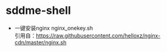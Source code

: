 # sddme-shell

* 一键安装nginx nginx_onekey.sh    
引用自：https://raw.githubusercontent.com/helloxz/nginx-cdn/master/nginx.sh
